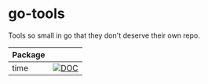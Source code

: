 # go-tools
Tools so small in go that they don't deserve their own repo.

| Package | |
| - | - |
| time | [![DOC](https://img.shields.io/badge/godoc-reference-blue.svg)](https://pkg.go.dev/github.com/mvndaai/go-tools/time)|